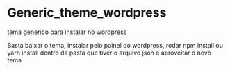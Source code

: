 # Generic_theme_wordpress
tema generico para instalar no wordpress

Basta baixar o tema, instalar pelo painel do wordpress, rodar npm install ou yarn install dentro da pasta que tiver o arquivo json e aproveitar o novo tema
